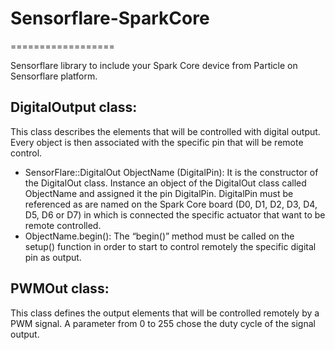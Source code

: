 # Sensorflare-SparkCore
==================

Sensorflare library to include your Spark Core device from Particle on Sensorflare platform.

DigitalOutput class:
--
This class describes the elements that will be controlled with digital output.  Every object is then associated with the specific pin that will be remote control.

-   SensorFlare::DigitalOut ObjectName (DigitalPin): It is the constructor of the DigitalOut class. Instance an object of the DigitalOut class called ObjectName and assigned it the pin DigitalPin. DigitalPin must be referenced as are named on the Spark Core board (D0, D1, D2, D3, D4, D5, D6 or D7) in which is connected the specific actuator that want to be remote controlled.
-   ObjectName.begin(): The “begin()” method must be called on the setup() function in order to start to control remotely the specific digital pin as output.

PWMOut class:
--
This class defines the output elements that will be controlled remotely by a PWM signal. A parameter from 0 to 255 chose the duty cycle of the signal output.
